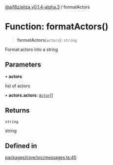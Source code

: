 [@ai16z/eliza v0.1.4-alpha.3](../index.md) / formatActors

# Function: formatActors()

> **formatActors**(`actors`): `string`

Format actors into a string

## Parameters

• **actors**

list of actors

• **actors.actors**: [`Actor`](../interfaces/Actor.md)[]

## Returns

`string`

string

## Defined in

[packages/core/src/messages.ts:45](https://github.com/Faizshariff/ai-agent-cognitivedriftt/blob/main/packages/core/src/messages.ts#L45)
